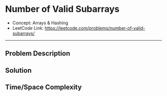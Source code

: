 # Number of Valid Subarrays

- Concept: Arrays & Hashing
- LeetCode Link: https://leetcode.com/problems/number-of-valid-subarrays/

---

## Problem Description

## Solution

## Time/Space Complexity

